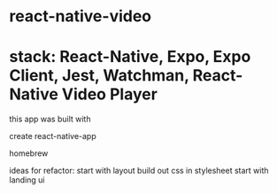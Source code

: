 # react-native-video

# stack: React-Native, Expo, Expo Client, Jest, Watchman, React-Native Video Player

this app was built with

create react-native-app

homebrew

ideas for refactor:
start with layout
build out css in stylesheet
start with landing ui
